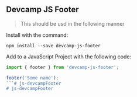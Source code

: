 ## Devcamp JS Footer

> This should be usd in the following manner

Install with the command:

```
npm install --save devcamp-js-footer
```

Add to a JavaScript Project with the following code:

```javascript
import { footer } from 'devcamp-js-footer';

footer('Some name');
```# js-devcampFooter
# js-devcampFooter
